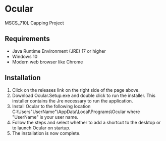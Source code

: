 # Ocular
MSCS_710L Capping Project

## Requirements
- Java Runtime Environment (JRE) 17 or higher
- Windows 10
- Modern web browser like Chrome

## Installation
1. Click on the releases link on the right side of the page above.
2. Download Ocular.Setup.exe and double click to run the installer. This installer contains the Jre necessary to run the application.
3. Install Ocular to the following location C:\Users\"UserName"\AppData\Local\Programs\Ocular where "UserName" is your user name. 
4. Follow the steps and select whether to add a shortcut to the desktop or to launch Ocular on startup.
5. The installation is now complete.
